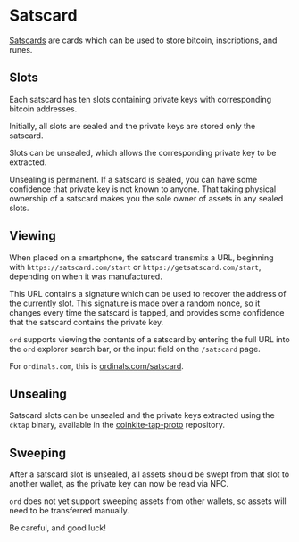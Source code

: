 Satscard
========

[Satscards](https://satscard.com/) are cards which can be used to store
bitcoin, inscriptions, and runes.

Slots
-----

Each satscard has ten slots containing private keys with corresponding bitcoin
addresses.

Initially, all slots are sealed and the private keys are stored only the
satscard.

Slots can be unsealed, which allows the corresponding private key to be
extracted.

Unsealing is permanent. If a satscard is sealed, you can have some confidence
that private key is not known to anyone. That taking physical ownership of a
satscard makes you the sole owner of assets in any sealed slots.

Viewing
-------

When placed on a smartphone, the satscard transmits a URL, beginning with
`https://satscard.com/start` or `https://getsatscard.com/start`, depending on
when it was manufactured.

This URL contains a signature which can be used to recover the address of the
currently slot. This signature is made over a random nonce, so it changes every
time the satscard is tapped, and provides some confidence that the satscard
contains the private key.

`ord` supports viewing the contents of a satscard by entering the full URL into
the `ord` explorer search bar, or the input field on the `/satscard` page.

For `ordinals.com`, this is
[ordinals.com/satscard](https://ordinals.com/satscard).

Unsealing
---------

Satscard slots can be unsealed and the private keys extracted using the `cktap`
binary, available in the
[coinkite-tap-proto](https://github.com/coinkite/coinkite-tap-proto)
repository.

Sweeping
--------

After a satscard slot is unsealed, all assets should be swept from that slot to
another wallet, as the private key can now be read via NFC.

`ord` does not yet support sweeping assets from other wallets, so assets will
need to be transferred manually.

Be careful, and good luck!
